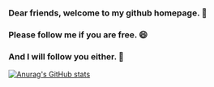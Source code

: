 ### Dear friends, welcome to my github homepage. 👋
### Please follow me if you are free. 😄
### And I will follow you either. 🌱 
<!--
**StevieTaylor/StevieTaylor** is a ✨ _special_ ✨ repository because its `README.md` (this file) appears on your GitHub profile.

Here are some ideas to get you started:

- 🔭 I’m currently working on ...
- 🌱 I’m currently learning ...
- 👯 I’m looking to collaborate on ...
- 🤔 I’m looking for help with ...
- 💬 Ask me about ...
- 📫 How to reach me: ...
- 😄 Pronouns: ...
- ⚡ Fun fact: ...
-->

[![Anurag's GitHub stats](https://github-readme-stats.vercel.app/api?username=StevieTaylor&show_icons=true&theme=highcontrast)](https://github.com/anuraghazra/github-readme-stats)
